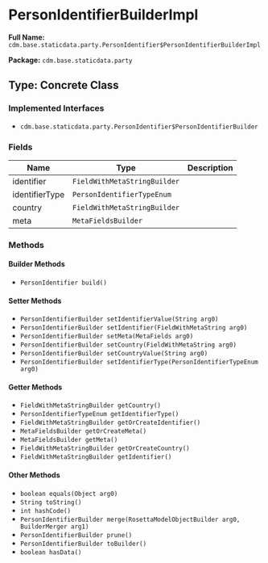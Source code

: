 # PersonIdentifierBuilderImpl

**Full Name:** `cdm.base.staticdata.party.PersonIdentifier$PersonIdentifierBuilderImpl`

**Package:** `cdm.base.staticdata.party`

## Type: Concrete Class

### Implemented Interfaces

- `cdm.base.staticdata.party.PersonIdentifier$PersonIdentifierBuilder`

### Fields

| Name | Type | Description |
|------|------|-------------|
| identifier | `FieldWithMetaStringBuilder` |  |
| identifierType | `PersonIdentifierTypeEnum` |  |
| country | `FieldWithMetaStringBuilder` |  |
| meta | `MetaFieldsBuilder` |  |

### Methods

#### Builder Methods

- `PersonIdentifier build()`

#### Setter Methods

- `PersonIdentifierBuilder setIdentifierValue(String arg0)`
- `PersonIdentifierBuilder setIdentifier(FieldWithMetaString arg0)`
- `PersonIdentifierBuilder setMeta(MetaFields arg0)`
- `PersonIdentifierBuilder setCountry(FieldWithMetaString arg0)`
- `PersonIdentifierBuilder setCountryValue(String arg0)`
- `PersonIdentifierBuilder setIdentifierType(PersonIdentifierTypeEnum arg0)`

#### Getter Methods

- `FieldWithMetaStringBuilder getCountry()`
- `PersonIdentifierTypeEnum getIdentifierType()`
- `FieldWithMetaStringBuilder getOrCreateIdentifier()`
- `MetaFieldsBuilder getOrCreateMeta()`
- `MetaFieldsBuilder getMeta()`
- `FieldWithMetaStringBuilder getOrCreateCountry()`
- `FieldWithMetaStringBuilder getIdentifier()`

#### Other Methods

- `boolean equals(Object arg0)`
- `String toString()`
- `int hashCode()`
- `PersonIdentifierBuilder merge(RosettaModelObjectBuilder arg0, BuilderMerger arg1)`
- `PersonIdentifierBuilder prune()`
- `PersonIdentifierBuilder toBuilder()`
- `boolean hasData()`

